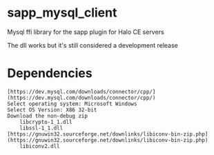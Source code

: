 # sapp_mysql_client
Mysql ffi library for the sapp plugin for Halo CE servers

The dll works but it's still considered a development release

# Dependencies
    [https://dev.mysql.com/downloads/connector/cpp/](https://dev.mysql.com/downloads/connector/cpp/)
    Select operating system: Microsoft Windows
    Select OS Version: X86 32-bit
    Download the non-debug zip
        libcrypto-1_1.dll
        libssl-1_1.dll
    [https://gnuwin32.sourceforge.net/downlinks/libiconv-bin-zip.php](https://gnuwin32.sourceforge.net/downlinks/libiconv-bin-zip.php)
        libiconv2.dll
